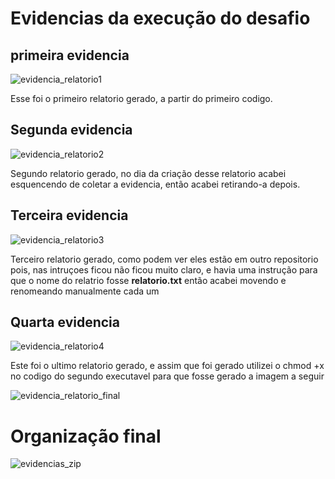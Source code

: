 # Evidencias da execução do desafio

## primeira evidencia 

![evidencia_relatorio1](https://github.com/user-attachments/assets/183a912b-3bff-488b-bd61-8981c6dd76b5)

Esse foi o primeiro relatorio gerado, a partir do primeiro codigo.

## Segunda evidencia 

![evidencia_relatorio2](https://github.com/user-attachments/assets/6fd99c20-0696-41b6-9863-9eee814c8c6e)

Segundo relatorio gerado, no dia da criação desse relatorio acabei esquencendo de coletar a evidencia, então acabei retirando-a depois.

## Terceira evidencia

![evidencia_relatorio3](https://github.com/user-attachments/assets/5cb9868d-8223-4221-b73b-9c07a9395f6f)

Terceiro relatorio gerado, como podem ver eles estão em outro repositorio pois, nas intruçoes ficou não ficou muito claro, e havia uma instrução
para que o nome do relatrio fosse **relatorio.txt** então acabei movendo e renomeando manualmente cada um

## Quarta evidencia 

![evidencia_relatorio4](https://github.com/user-attachments/assets/4a02f063-0d7f-462f-a3ab-becb87357c0e)

Este foi o ultimo relatorio gerado, e assim que foi gerado utilizei o chmod +x no codigo do segundo executavel para que fosse gerado a imagem a seguir

![evidencia_relatorio_final](https://github.com/user-attachments/assets/efc6ea97-d87c-4510-88b8-785202d0bd4f)

# Organização final

![evidencias_zip](https://github.com/user-attachments/assets/caf0042c-e3d8-4705-98a5-977ba2f8c68b)
